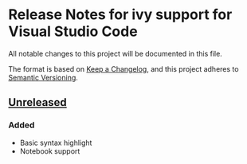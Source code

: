 # Release Notes for ivy support for Visual Studio Code

All notable changes to this project will be documented in this file.

The format is based on [Keep a Changelog][],
and this project adheres to [Semantic Versioning][].

[Keep a Changelog]: https://keepachangelog.com/en/1.0.0/
[Semantic Versioning]: https://semver.org/spec/v2.0.0.html
[Unreleased]: https://github.com/zombiezen/vscode-ivy/compare/v0.1.0...HEAD

## [Unreleased][]

### Added

- Basic syntax highlight
- Notebook support

